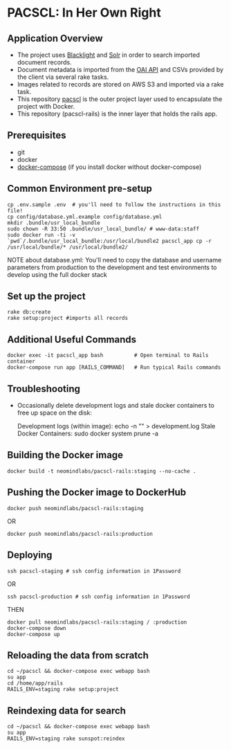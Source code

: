 # PACSCL: In Her Own Right

## Application Overview
* The project uses [Blacklight](https://github.com/projectblacklight/blacklight) and [Solr](https://lucene.apache.org/solr/) in order to search imported document records.  
* Document metadata is imported from the [OAI API](https://www.openarchives.org/) and CSVs provided by the client via several rake tasks.
* Images related to records are stored on AWS S3 and imported via a rake task.
* This repository [pacscl](https://github.com/NeomindLabs/pacscl) is the outer project layer used to encapsulate the project with Docker.
* This repository (pacscl-rails) is the inner layer that holds the rails app.

## Prerequisites

- git
- docker
- [docker-compose](https://docs.docker.com/compose/) (if you install docker without docker-compose)

## Common Environment pre-setup

    cp .env.sample .env  # you'll need to follow the instructions in this file!
    cp config/database.yml.example config/database.yml
    mkdir .bundle/usr_local_bundle
    sudo chown -R 33:50 .bundle/usr_local_bundle/ # www-data:staff
    sudo docker run -ti -v `pwd`/.bundle/usr_local_bundle:/usr/local/bundle2 pacscl_app cp -r /usr/local/bundle/* /usr/local/bundle2/

NOTE about database.yml: You'll need to copy the database and username parameters from production to the development and test environments to develop using the full docker stack

## Set up the project

    rake db:create
    rake setup:project #imports all records

## Additional Useful Commands

    docker exec -it pacscl_app bash          # Open terminal to Rails container
    docker-compose run app [RAILS_COMMAND]   # Run typical Rails commands


## Troubleshooting

- Occasionally delete development logs and stale docker containers to free up space on the disk:

    Development logs (within image): echo -n "" > development.log
    Stale Docker Containers:  sudo docker system prune -a

## Building the Docker image

    docker build -t neomindlabs/pacscl-rails:staging --no-cache .

## Pushing the Docker image to DockerHub

    docker push neomindlabs/pacscl-rails:staging
OR

    docker push neomindlabs/pacscl-rails:production

## Deploying

    ssh pacscl-staging # ssh config information in 1Password
OR

    ssh pacscl-production # ssh config information in 1Password
THEN

    docker pull neomindlabs/pacscl-rails:staging / :production
    docker-compose down
    docker-compose up

## Reloading the data from scratch

    cd ~/pacscl && docker-compose exec webapp bash
    su app
    cd /home/app/rails
    RAILS_ENV=staging rake setup:project
    
## Reindexing data for search

    cd ~/pacscl && docker-compose exec webapp bash
    su app
    RAILS_ENV=staging rake sunspot:reindex
